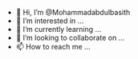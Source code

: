 - 👋 Hi, I’m @Mohammadabdulbasith
- 👀 I’m interested in ...
- 🌱 I’m currently learning ...
- 💞️ I’m looking to collaborate on ...
- 📫 How to reach me ...

<!---
Mohammadabdulbasith/Mohammadabdulbasith is a ✨ special ✨ repository because its `README.md` (this file) appears on your GitHub profile.
You can click the Preview link to take a look at your changes.
--->
